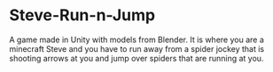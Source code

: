 Steve-Run-n-Jump
================

A game made in Unity with models from Blender. It is where you are a minecraft Steve and you have to run away from a spider jockey that is shooting arrows at you and jump over spiders that are running at you.
